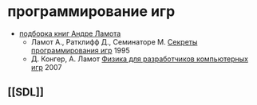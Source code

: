 # программирование игр

* [подборка книг Андре Ламота](https://only-soft.org/viewtopic.php?t=50618)
  * Ламот А., Ратклифф Д., Семинаторе М. [Секреты программирования игр]() 1995
  * Д. Конгер, А. Ламот [Физика для разработчиков компьютерных игр]() 2007

## [[SDL]]